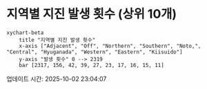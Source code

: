 # 지역별 지진 발생 횟수 (상위 10개)

```mermaid
xychart-beta
    title "지역별 지진 발생 횟수"
    x-axis ["Adjacent", "Off", "Northern", "Southern", "Noto,", "Central", "Hyuganada", "Western", "Eastern", "Kiisuido"]
    y-axis "발생 횟수" 0 --> 2319
    bar [2317, 156, 42, 39, 27, 23, 17, 16, 15, 11]
```

업데이트 시간: 2025-10-02 23:04:07
